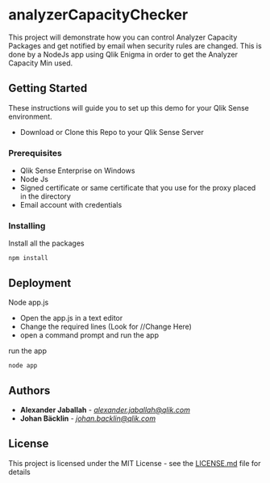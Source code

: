 # analyzerCapacityChecker

This project will demonstrate how you can control Analyzer Capacity Packages and get notified by email when security rules are changed.
This is done by a NodeJs app using Qlik Enigma in order to get the Analyzer Capacity Min used.


## Getting Started

These instructions will guide you to set up this demo for your Qlik Sense environment.

* Download or Clone this Repo to your Qlik Sense Server

### Prerequisites

* Qlik Sense Enterprise on Windows
* Node Js
* Signed certificate or same certificate that you use for the proxy placed in the directory
* Email account with credentials

### Installing

Install all the packages

```
npm install
```


## Deployment

Node app.js
* Open the app.js in a text editor
* Change the required lines (Look for //Change Here)
* open a command prompt and run the app

run the app
```
node app
```

## Authors

* **Alexander Jaballah** - *alexander.jaballah@qlik.com*
* **Johan Bäcklin** - *johan.backlin@qlik.com*


## License

This project is licensed under the MIT License - see the [LICENSE.md](LICENSE.md) file for details